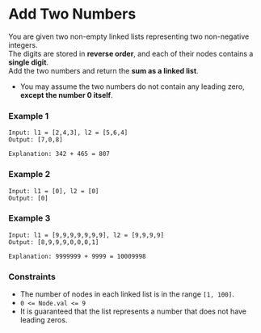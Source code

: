 # Add Two Numbers

You are given two non-empty linked lists representing two non-negative integers.  
The digits are stored in **reverse order**, and each of their nodes contains a **single digit**.  
Add the two numbers and return the **sum as a linked list**.

- You may assume the two numbers do not contain any leading zero, **except the number 0 itself**.

### Example 1

```text
Input: l1 = [2,4,3], l2 = [5,6,4]
Output: [7,0,8]

Explanation: 342 + 465 = 807
```

### Example 2

```text
Input: l1 = [0], l2 = [0]
Output: [0]
```

### Example 3

```text
Input: l1 = [9,9,9,9,9,9,9], l2 = [9,9,9,9]
Output: [8,9,9,9,0,0,0,1]

Explanation: 9999999 + 9999 = 10009998
```

### Constraints

- The number of nodes in each linked list is in the range `[1, 100]`.
- `0 <= Node.val <= 9`
- It is guaranteed that the list represents a number that does not have leading zeros.
